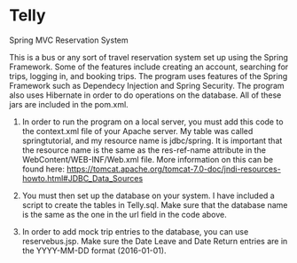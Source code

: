# Telly
Spring MVC Reservation System

This is a bus or any sort of travel reservation system set up using the Spring Framework. Some of the features include creating an account, searching for trips, logging in, and booking trips. The program uses features of the Spring Framework such as Dependecy Injection and Spring Security. The program also uses Hibernate in order to do operations on the database. All of these jars are included in the pom.xml.
	
1. In order to run the program on a local server, you must add this code to the context.xml file of your Apache server. My table was called springtutorial, and my resource name is jdbc/spring. It is important that the resource name is the same as the res-ref-name attribute in the WebContent/WEB-INF/Web.xml file. More information on this can be found here: https://tomcat.apache.org/tomcat-7.0-doc/jndi-resources-howto.html#JDBC_Data_Sources
	
	<Resource name="jdbc/spring" auth="Container" type="javax.sql.DataSource"
		maxActive="100" maxIdle="30" maxWait="10000" username="****"
		password="****" driverClassName="com.mysql.jdbc.Driver"
		url="jdbc:mysql://localhost:3306/springtutorial" />


2. You must then set up the database on your system. I have included a script to create the tables in Telly.sql. Make sure that the database name is the same as the one in the url field in the code above.

3. In order to add mock trip entries to the database, you can use reservebus.jsp. Make sure the Date Leave and Date Return entries are in the YYYY-MM-DD format (2016-01-01).
